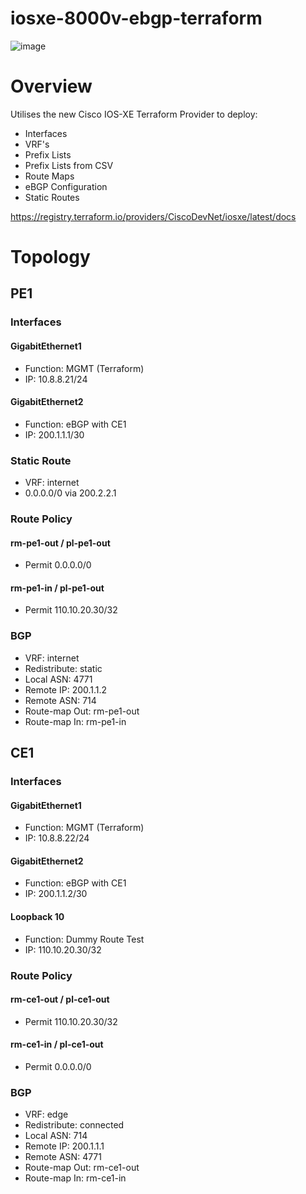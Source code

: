 # iosxe-8000v-ebgp-terraform
![image](https://github.com/fsecuritynz/iosxe-8000v-ebgp-terraform/assets/45273776/75b9d1b3-8e86-4ae9-8cdd-65f9a9a69f12)



# Overview
Utilises the new Cisco IOS-XE Terraform Provider to deploy:
- Interfaces
- VRF's
- Prefix Lists
- Prefix Lists from CSV
- Route Maps
- eBGP Configuration
- Static Routes

https://registry.terraform.io/providers/CiscoDevNet/iosxe/latest/docs

# Topology
## PE1
### Interfaces
#### GigabitEthernet1
- Function: MGMT (Terraform)
- IP: 10.8.8.21/24

#### GigabitEthernet2
- Function: eBGP with CE1
- IP: 200.1.1.1/30

### Static Route
- VRF: internet
- 0.0.0.0/0 via 200.2.2.1

### Route Policy
#### rm-pe1-out / pl-pe1-out
- Permit 0.0.0.0/0

#### rm-pe1-in / pl-pe1-out
- Permit 110.10.20.30/32

### BGP
- VRF: internet
- Redistribute: static
- Local ASN: 4771
- Remote IP: 200.1.1.2
- Remote ASN: 714
- Route-map Out: rm-pe1-out
- Route-map In: rm-pe1-in


## CE1
### Interfaces
#### GigabitEthernet1
- Function: MGMT (Terraform)
- IP: 10.8.8.22/24

#### GigabitEthernet2
- Function: eBGP with CE1
- IP: 200.1.1.2/30

#### Loopback 10
- Function: Dummy Route Test
- IP: 110.10.20.30/32

### Route Policy
#### rm-ce1-out / pl-ce1-out
- Permit 110.10.20.30/32

#### rm-ce1-in / pl-ce1-out
- Permit 0.0.0.0/0

### BGP
- VRF: edge
- Redistribute: connected
- Local ASN: 714
- Remote IP: 200.1.1.1
- Remote ASN: 4771
- Route-map Out: rm-ce1-out
- Route-map In: rm-ce1-in
